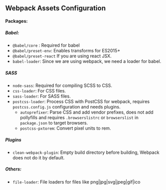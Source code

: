 ## Webpack Assets Configuration

#### Packages:

##### Babel:

- `@babel/core` :  Required for babel
- `@babel/preset-env`: Enables transforms for ES2015+
- `@babel/preset-react`  If you are using react JSX.
- `babel-loader`: Since we are using webpack, we need a loader for babel.

##### SASS

- `node-sass`: Required for compiling SCSS to CSS.
- `css-loader`: For CSS files.
- `sass-loader`: For SASS files.
- `postcss-loader`: Process CSS with PostCSS for webpack, requires `postcss.config.js` configuration and needs plugins.
  - `autoprefixer`: Parse CSS and add vendor prefixes, does not add pollyfills and requires `.browserslistrc` or `browserslist` in `package.json` to target browsers.
  - `postcss-pxtorem`: Convert pixel units to rem.

##### Plugins

- `clean-webpack-plugin`: Empty build directory before building, Webpack does not do it by default.

##### Others:

- `file-loader`: File loaders for files like png|jpg|svg|jpeg|gif|ico

